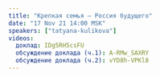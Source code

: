 ```yaml
---
title: "Крепкая семья — Россия будущего"
date: "17 Nov 21 14:00 MSK"
speakers: ["tatyana-kulikova"]
videos:
  доклад: IDg5RH5csFU
  обсуждение доклада (ч.1): A-RMw_SAXRY
  обсуждение доклада (ч.2): vYD8h-VPKl8
---
```

